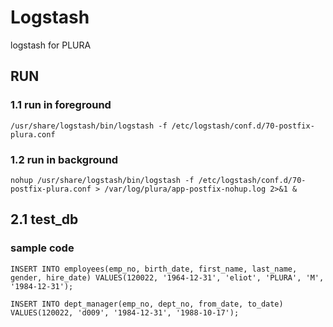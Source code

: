 # Logstash
logstash for PLURA


## RUN

### 1.1 run in foreground

    /usr/share/logstash/bin/logstash -f /etc/logstash/conf.d/70-postfix-plura.conf 

### 1.2 run in background

    nohup /usr/share/logstash/bin/logstash -f /etc/logstash/conf.d/70-postfix-plura.conf > /var/log/plura/app-postfix-nohup.log 2>&1 &


## 2.1 test_db

### sample code

    INSERT INTO employees(emp_no, birth_date, first_name, last_name, gender, hire_date) VALUES(120022, '1964-12-31', 'eliot', 'PLURA', 'M', '1984-12-31');
    
    INSERT INTO dept_manager(emp_no, dept_no, from_date, to_date) VALUES(120022, 'd009', '1984-12-31', '1988-10-17');
